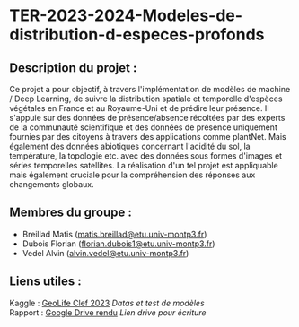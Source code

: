 # TER-2023-2024-Modeles-de-distribution-d-especes-profonds

## Description du projet :

Ce projet a pour objectif, à travers l'implémentation de modèles de machine / Deep Learning, de suivre la distribution spatiale et temporelle d'espèces végétales en France et au Royaume-Uni et de prédire leur présence.
Il s'appuie sur des données de présence/absence récoltées par des experts de la communauté scientifique et des données de présence uniquement fournies par des citoyens à travers des applications comme plantNet. Mais également des données abiotiques concernant l'acidité du sol, la température, la topologie etc. avec des données sous formes d'images et séries temporelles satellites.
La réalisation d'un tel projet est appliquable mais également cruciale pour la compréhension des réponses aux changements globaux. 

## Membres du groupe :

- Breillad Matis (matis.breillad@etu.univ-montp3.fr)
- Dubois Florian (florian.dubois1@etu.univ-montp3.fr)
- Vedel Alvin (alvin.vedel@etu.univ-montp3.fr)

## Liens utiles :

Kaggle : [GeoLife Clef 2023](https://www.kaggle.com/competitions/geolifeclef-2023-lifeclef-2023-x-fgvc10) *Datas et test de modèles*  
Rapport : [Google Drive rendu](https://docs.google.com/document/d/1Tl9FDSC_BRKFGO8p-5YY1QgzUnIbTJwKHIysE9BG8QI/edit?pli=1) *Lien drive pour écriture*
